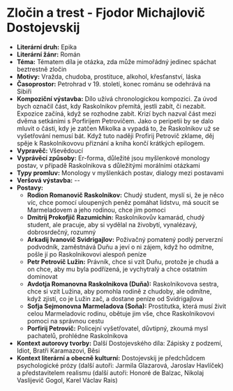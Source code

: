 # Zločin a trest - Fjodor Michajlovič Dostojevskij
- **Literární druh:** Epika
- **Literární žánr:** Román
- **Téma:** Tématem díla je otázka, zda může mimořádný jedinec spáchat beztrestně zločin
- **Motivy:** Vražda, chudoba, prostituce, alkohol, křesťanství, láska
- **Časoprostor:** Petrohrad v 19. století, konec románu se odehrává na Sibiři
- **Kompoziční výstavba:** Dílo užívá chronologickou kompozici. Za úvod bych označil část, kdy Raskolnikov přemítá, jestli zabít, či nezabít. Expozice začíná, když se rozhodne zabít. Krizí bych nazval část mezi dvěma setkáními s Porfirijem Petrovičem. Jako o peripetii by se dalo mluvit o části, kdy je zatčen Mikolka a vypadá to, že Raskolnikov už se vyšetřování nemusí bát. Když tuto naději Profirij Petrovič zklame, děj spěje k Raskolnikovovu přiznání a kniha končí krátkých epilogem.
- **Vypravěč:** Vševědoucí
- **Vyprávěcí způsoby:** Er-forma, důležité jsou myšlenkové monology postav, v případě Raskolnikova s důležitými morálními otázkami
- **Typy promluv:** Monology v myšlenkách postav, dialogy mezi postavami
- **Veršová výstavba:** --
- **Postavy:**
  - **Rodion Romanovič Raskolnikov:** Chudý student, myslí si, že je něco víc, chce pomocí uloupených peněz pomáhat lidstvu, má soucit se Marmeladovem a jeho rodinou, chce jim pomoci
  - **Dmitrij Prokofjič Razumichin:** Raskolnikovův kamarád, chudý student, ale pracuje, aby si vydělal na živobytí, vynalézavý, dobrosrdečný, rozumný
  - **Arkadij Ivanovič Svidrigajlov:** Poživačný pomatený podlý perverzní podvodník, zaměstnává Duňu a jeví o ni zájem, když ho odmítne, pošle jí po Raskolnikovovi alespoň peníze
  - **Petr Petrovič Lužin:** Právník, chce si vzít Duňu, protože je chudá a on chce, aby mu byla podřízená, je vychytralý a chce ostatním dominovat
  - **Avdotja Romanovna Raskolnikova (Duňa):** Raskolnikovova sestra, chce si vzít Lužina, aby pomohla rodině z chudoby, ale odmítne, když zjistí, co je Lužin zač, a dostane peníze od Svidrigajlova
  - **Sofja Sejmonovna Marmeladova (Soňa):** Prostitutka, která musí živit celou Marmeladovic rodinu, obětuje jim vše, chce Raskolnikovovi pomoci na správnou cestu
  - **Porfirij Petrovič:** Policejní vyšetřovatel, důvtipný, zkoumá mysl pachatelů, prohlédne Raskolnikova
- **Kontext autorovy tvorby:** Další Dostojevského díla: Zápisky z podzemí, Idiot, Bratři Karamazovi, Běsi
- **Kontext literární a obecně kulturní:** Dostojevskij je předchůdcem psychologické prózy (další autoři: Jarmila Glazarová, Jaroslav Havlíček) a představitelem realismu (další autoři: Honoré de Balzac, Nikolaj Vaslijevič Gogol, Karel Václav Rais)
